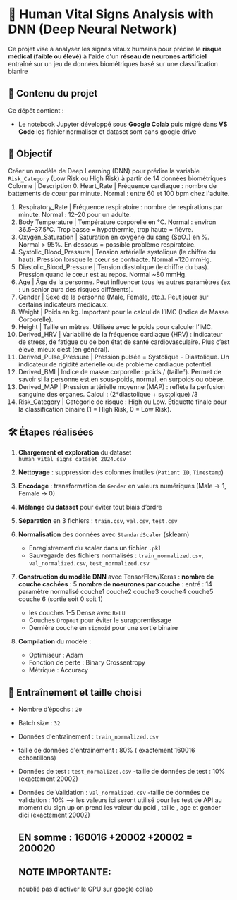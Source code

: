 # 🔬 Human Vital Signs Analysis with DNN (Deep Neural Network)

Ce projet vise à analyser les signes vitaux humains pour prédire le **risque médical (faible ou élevé)** à l'aide d'un **réseau de neurones artificiel** entraîné sur un jeu de données biométriques basé sur une classification bianire

## 📁 Contenu du projet

Ce dépôt contient :
- Le notebook Jupyter développé sous **Google Colab** puis migré dans **VS Code**
les fichier normaliser et dataset sont dans google drive


## 🧠 Objectif

Créer un modèle de Deep Learning (DNN) pour prédire la variable `Risk_Category` (Low Risk ou High Risk) à partir de 14 données biométriques 
Colonne | Description
0. Heart_Rate | Fréquence cardiaque : nombre de battements de cœur par minute. Normal : entre 60 et 100 bpm chez l'adulte.
1. Respiratory_Rate | Fréquence respiratoire : nombre de respirations par minute. Normal : 12–20 pour un adulte.
2. Body Temperature | Température corporelle en °C. Normal : environ 36.5–37.5°C. Trop basse = hypothermie, trop haute = fièvre.
3. Oxygen_Saturation | Saturation en oxygène du sang (SpO₂) en %. Normal > 95%. En dessous = possible problème respiratoire.
4. Systolic_Blood_Pressure | Tension artérielle systolique (le chiffre du haut). Pression lorsque le cœur se contracte. Normal ~120 mmHg.
5. Diastolic_Blood_Pressure | Tension diastolique (le chiffre du bas). Pression quand le cœur est au repos. Normal ~80 mmHg.
6. Age | Âge de la personne. Peut influencer tous les autres paramètres (ex : un senior aura des risques différents).
7. Gender | Sexe de la personne (Male, Female, etc.). Peut jouer sur certains indicateurs médicaux.
8. Weight | Poids en kg. Important pour le calcul de l’IMC (Indice de Masse Corporelle).
9. Height | Taille en mètres. Utilisée avec le poids pour calculer l’IMC.
10. Derived_HRV | Variabilité de la fréquence cardiaque (HRV) : indicateur de stress, de fatigue ou de bon état de santé cardiovasculaire. Plus c’est élevé, mieux c’est (en général).
11. Derived_Pulse_Pressure | Pression pulsée = Systolique - Diastolique. Un indicateur de rigidité artérielle ou de problème cardiaque potentiel.
12. Derived_BMI | Indice de masse corporelle : poids / (taille²). Permet de savoir si la personne est en sous-poids, normal, en surpoids ou obèse.
13. Derived_MAP | Pression artérielle moyenne (MAP) : reflète la perfusion sanguine des organes. Calcul : (2*diastolique + systolique) /3
14. Risk_Category | Catégorie de risque : High ou Low. Étiquette finale pour la classification binaire (1 = High Risk, 0 = Low Risk).

## 🛠️ Étapes réalisées

1. **Chargement et exploration** du dataset `human_vital_signs_dataset_2024.csv`
2. **Nettoyage** : suppression des colonnes inutiles (`Patient ID`, `Timestamp`)
3. **Encodage** : transformation de `Gender` en valeurs numériques (Male → 1, Female → 0)
4. **Mélange du dataset** pour éviter tout biais d’ordre
5. **Séparation** en 3 fichiers : `train.csv`, `val.csv`, `test.csv`
6. **Normalisation** des données avec `StandardScaler` (sklearn)
   - Enregistrement du scaler dans un fichier `.pkl`
   - Sauvegarde des fichiers normalisés : `train_normalized.csv`, `val_normalized.csv`, `test_normalized.csv`
7. **Construction du modèle DNN** avec TensorFlow/Keras :
    **nombre de couche cachées** : 5
    **nombre de noeurones par couche** :
       entré : 14 paramètre normalisé 
       couche1
       couche2
       couche3
       couche4
       couche5
       couche 6 (sortie soit 0 soit 1)
   - les couches 1-5 Dense avec `ReLU`
   - Couches `Dropout` pour éviter le surapprentissage
   - Dernière couche en `sigmoid` pour une sortie binaire

     

8. **Compilation** du modèle :
   - Optimiseur : Adam
   - Fonction de perte : Binary Crossentropy
   - Métrique : Accuracy

## 🧪 Entraînement et taille choisi
  
- Nombre d’épochs : `20`
- Batch size : `32`
- Données d'entraînement : `train_normalized.csv`
- taille de données d'entrainement : 80% ( exactement 160016 echontillons)

- Données de test : `test_normalized.csv`
-taille de données de test : 10% (exactement  20002)

- Données de Validation : `val_normalized.csv`
-taille de données de validation : 10%   --> les valeurs ici seront utilisé pour les test de API au moment du sign up on prend les valeur du poid , taille , age et gender dici (exactement 20002)

  ## EN somme : 160016 +20002 +20002 = 200020 

  ## NOTE IMPORTANTE:
  noublié pas d'activer le GPU sur google collab 